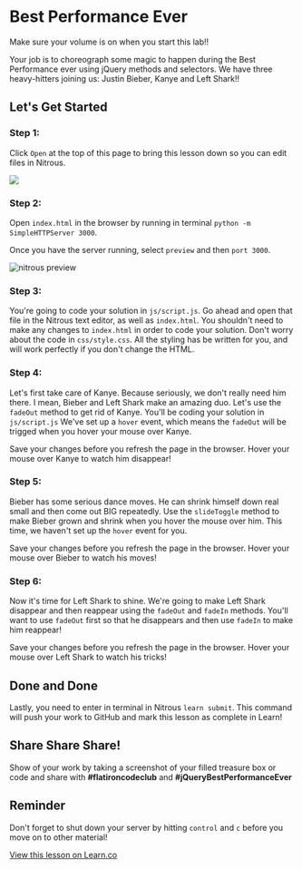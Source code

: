 # Best Performance Ever

Make sure your volume is on when you start this lab!!

Your job is to choreograph some magic to happen during the Best Performance ever using jQuery methods and selectors. We have three heavy-hitters joining us: Justin Bieber, Kanye and Left Shark!!

## Let's Get Started

### Step 1:

Click `Open` at the top of this page to bring this lesson down so you can edit files in Nitrous.

<img src="https://s3.amazonaws.com/after-school-assets/new-open-in-nitrous.png">

### Step 2:

Open `index.html` in the browser by running in terminal `python -m SimpleHTTPServer 3000`. 

Once you have the server running, select `preview` and then `port 3000`.

<img src="https://s3.amazonaws.com/after-school-assets/nitrous-preview.png" alt="nitrous preview">


### Step 3:

You're going to code your solution in `js/script.js`. Go ahead and open that file in the Nitrous text editor, as well as `index.html`. You shouldn't need to make any changes to `index.html` in order to code your solution. Don't worry about the code in `css/style.css`. All the styling has be written for you, and will work perfectly if you don't change the HTML.


### Step 4:

Let's first take care of Kanye. Because seriously, we don't really need him there. I mean, Bieber and Left Shark make an amazing duo. Let's use the `fadeOut` method to get rid of Kanye. You'll be coding your solution in `js/script.js` We've set up a `hover` event, which means the `fadeOut` will be trigged when you hover your mouse over Kanye.

Save your changes before you refresh the page in the browser. Hover your mouse over Kanye to watch him disappear!

### Step 5:

Bieber has some serious dance moves. He can shrink himself down real small and then come out BIG repeatedly. Use the `slideToggle` method to make Bieber grown and shrink when you hover the mouse over him. This time, we haven't set up the `hover` event for you.

Save your changes before you refresh the page in the browser. Hover your mouse over Bieber to watch his moves!

### Step 6:

Now it's time for Left Shark to shine. We're going to make Left Shark disappear and then reappear using the `fadeOut` and `fadeIn` methods. You'll want to use `fadeOut` first so that he disappears and then use `fadeIn` to make him reappear!

Save your changes before you refresh the page in the browser. Hover your mouse over Left Shark to watch his tricks!



## Done and Done

Lastly, you need to enter in terminal in Nitrous `learn submit`. This command will push your work to GitHub and mark this lesson as complete in Learn!

## Share Share Share!
Show of your work by taking a screenshot of your filled treasure box or code and share with **\#flatironcodeclub** and **\#jQueryBestPerformanceEver**

## Reminder 

Don't forget to shut down your server by hitting `control` and `c` before you move on to other material!






<a href='https://learn.co/lessons/hs-code-club-left-shark-lab' data-visibility='hidden'>View this lesson on Learn.co</a>
